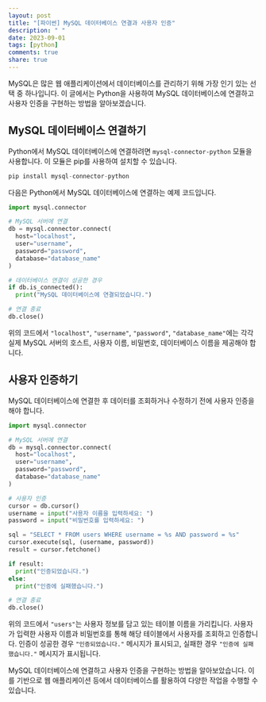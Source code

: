 ```yaml
---
layout: post
title: "[파이썬] MySQL 데이터베이스 연결과 사용자 인증"
description: " "
date: 2023-09-01
tags: [python]
comments: true
share: true
---
```


MySQL은 많은 웹 애플리케이션에서 데이터베이스를 관리하기 위해 가장 인기 있는 선택 중 하나입니다. 이 글에서는 Python을 사용하여 MySQL 데이터베이스에 연결하고 사용자 인증을 구현하는 방법을 알아보겠습니다.

## MySQL 데이터베이스 연결하기

Python에서 MySQL 데이터베이스에 연결하려면 `mysql-connector-python` 모듈을 사용합니다. 이 모듈은 pip를 사용하여 설치할 수 있습니다.

```python
pip install mysql-connector-python
```

다음은 Python에서 MySQL 데이터베이스에 연결하는 예제 코드입니다.

```python
import mysql.connector

# MySQL 서버에 연결
db = mysql.connector.connect(
  host="localhost",
  user="username",
  password="password",
  database="database_name"
)

# 데이터베이스 연결이 성공한 경우
if db.is_connected():
  print("MySQL 데이터베이스에 연결되었습니다.")

# 연결 종료
db.close()
```

위의 코드에서 `"localhost"`, `"username"`, `"password"`, `"database_name"`에는 각각 실제 MySQL 서버의 호스트, 사용자 이름, 비밀번호, 데이터베이스 이름을 제공해야 합니다.

## 사용자 인증하기

MySQL 데이터베이스에 연결한 후 데이터를 조회하거나 수정하기 전에 사용자 인증을 해야 합니다.

```python
import mysql.connector

# MySQL 서버에 연결
db = mysql.connector.connect(
  host="localhost",
  user="username",
  password="password",
  database="database_name"
)

# 사용자 인증
cursor = db.cursor()
username = input("사용자 이름을 입력하세요: ")
password = input("비밀번호를 입력하세요: ")

sql = "SELECT * FROM users WHERE username = %s AND password = %s"
cursor.execute(sql, (username, password))
result = cursor.fetchone()

if result:
  print("인증되었습니다.")
else:
  print("인증에 실패했습니다.")

# 연결 종료
db.close()
```

위의 코드에서 `"users"`는 사용자 정보를 담고 있는 테이블 이름을 가리킵니다. 사용자가 입력한 사용자 이름과 비밀번호를 통해 해당 테이블에서 사용자를 조회하고 인증합니다. 인증이 성공한 경우 `"인증되었습니다."` 메시지가 표시되고, 실패한 경우 `"인증에 실패했습니다."` 메시지가 표시됩니다.

MySQL 데이터베이스에 연결하고 사용자 인증을 구현하는 방법을 알아보았습니다. 이를 기반으로 웹 애플리케이션 등에서 데이터베이스를 활용하여 다양한 작업을 수행할 수 있습니다.